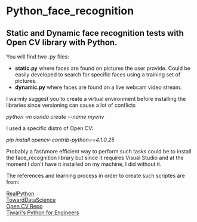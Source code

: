 # Python_face_recognition
## Static and Dynamic face recognition tests with Open CV library with Python.

You will find two .py files: 

- <strong>static.py</strong> where faces are found on pictures the user provide. Could be easily developed to search for specific faces using a training set of pictures. 
- <strong>dynamic.py</strong> where faces are found on a live webcam video stream. 

I warmly suggest you to create a virtual environment before installing the libraries since versioning can cause a lot of conflicts

<em> python -m conda create --name myenv </em>

I used a specific distro of Open CV:

<em> pip install opencv-contrib-python==4.1.0.25 </em>

Probably a fast\more efficient way to perform such tasks could be to install the face_recognition library but since it requires Visual Studio and at the moment I don't have it installed on my machine, I did without it. 

The references and learning process in order to create such scriptes are from:

<a href="https://realpython.com/face-recognition-with-python/" target = "blank"> RealPython</a><br>
<a href="https://towardsdatascience.com/computer-vision-detecting-objects-using-haar-cascade-classifier-4585472829a9 " target = "blank"> TowardDataScience</a><br>
<a href="https://github.com/opencv/opencv/tree/master/data/haarcascades " target = "blank">Open CV Repo</a><br>
<a href="https://www.pythonforengineers.com/" target = "blank">Tiwari's Python for Engineers </a><br>
